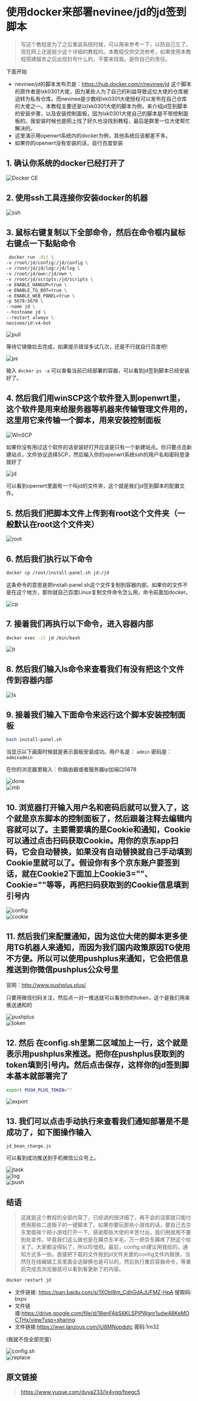 # 使用docker来部署nevinee/jd的jd签到脚本

> 写这个教程是为了之后重装系统时候，可以用来参考一下，以防自己忘了。现在网上还是挺少这个详细的教程的。本教程仅供交流参考，如果使用本教程搭建服务之后出现封号什么的，不要来找我。是你自己的责任。

下面开始

* nevinee/jd的脚本发布页是：<https://hub.docker.com/r/nevinee/jd> 这个脚本的原作者是lxk0301大佬，因为某些人为了自己的利益导致这位大佬的仓库被迫转为私有仓库。而nevinee是少数经lxk0301大佬授权可以发布在自己仓库的大佬之一。本教程主要还是以lxk0301大佬的脚本为例，来介绍jd签到脚本的安装步骤，以及安装控制面板，因为lxk0301大佬自己的脚本是不带控制面板的。我安装时候也是网上找了好久也没找到教程，最后是群里一位大佬帮忙解决的。
* 这里演示用openwrt系统内的docker为例，其他系统应该都差不多。
* 如果你的openwrt没有安装的话，自行百度安装

## 1. 确认你系统的docker已经打开了

![Docker CE][Docker CE]

## 2. 使用ssh工具连接你安装docker的机器

![ssh][ssh]

## 3. 鼠标右键复制以下全部命令，然后在命令框内鼠标右键点一下黏贴命令

```sh
 docker run -dit \
-v /root/jd/config:/jd/config \
-v /root/jd/jd/log:/jd/log \
-v /root/jd/own:/jd/own \
-v /root/jd/scripts:/jd/scripts \
-e ENABLE_HANGUP=true \
-e ENABLE_TG_BOT=true \
-e ENABLE_WEB_PANEL=true \
-p 5678:5678 \
--name jd \
--hostname jd \
--restart always \
nevinee/jd:v4-bot
```

![pull][pull]

等待它镜像拉去完成，如果提示错误多试几次，还是不行就自行百度吧!

![ps][ps]

输入 `docker ps -a` 可以查看当前已经部署的容器，可以看到jd签到脚本已经安装好了。

## 4. 然后我们用winSCP这个软件登入到openwrt里，这个软件是用来给服务器等机器来传输管理文件用的，这里用它来传输一个脚本，用来安装控制面板

![WinSCP][WinSCP]

如果你没有用过这个软件的话安装好打开应该是只有一个新建站点。你只要点击新建站点，文件协议选择SCP，然后输入你的openwrt系统ssh的用户名和密码登录就好了

![jd][jd]

可以看到openwrt里面有一个叫jd的文件夹，这个就是我们jd签到脚本的配置文件。

## 5. 然后我们把脚本文件上传到有root这个文件夹（一般默认在root这个文件夹）

![root][root]

## 6. 然后我们执行以下命令

```sh
docker cp /root/install-panel.sh jd:/jd
```

这条命令的意思是把install-panel.sh这个文件复制到容器内部。如果你的文件不是在这个地方，那你就自己百度Linux复制文件命令怎么用，命令前面加docker。

![cp][cp]

## 7. 接着我们再执行以下命令，进入容器内部

```sh
docker exec -it jd /bin/bash
```

![it][it]

## 8. 然后我们输入ls命令来查看我们有没有把这个文件传到容器内部

![ls][ls]

## 9. 接着我们输入下面命令来远行这个脚本安装控制面板

```sh
bash install-panel.sh
```

当显示以下画面时候就是表示面板安装成功。用户名是： `admin` 密码是： `adminadmin`

在你的浏览器里输入：你路由器或者服务器ip加端口5678

![done][done]  
![mb][mb]

## 10. 浏览器打开输入用户名和密码后就可以登入了，这个就是京东脚本的控制面板了，然后跟着注释去编辑内容就可以了。主要需要填的是Cookie和通知，Cookie可以通过点击扫码获取Cookie。用你的京东app扫码，它会自动替换，如果没有自动替换就自己手动填到Cookie里就可以了。假设你有多个京东账户要签到话，就在Cookie2下面加上Cookie3=""、Cookie=""等等，再把扫码获取到的Cookie信息填到引号内

![config][config]  
![cookie][cookie]

## 11. 然后我们来配置通知，因为这位大佬的脚本更多使用TG机器人来通知，而因为我们国内政策原因TG使用不方便。所以可以使用pushplus来通知，它会把信息推送到你微信pushplus公众号里

官网：<http://www.pushplus.plus/>

只要用微信扫码关注，然后点一对一推送就可以看到你的token，这个是我们用来推送通知的

![pushplus][pushplus]  
![token][token]

## 12. 然后 在config.sh里第二区域加上一行，这个就是表示用pushplus来推送。把你在pushplus获取到的token填到引号内。然后点击保存，这样你的jd签到脚本基本就部署完了

```sh
export PUSH_PLUS_TOKEN=""
```

![export][export]

## 13. 我们可以点击手动执行来查看我们通知部署是不是成功了，如下图操作输入

 `jd_bean_change.js`

可以看到成功推送到手机微信公众号上。

![jtask][jtask]  
![log][log]  
![push][push]

## 结语

> 这就是这个教程的全部内容了，已经讲的很详细了，再不会的话那就只能付费用那些二道贩子的一键脚本了。如果你要玩那些小游戏的话，要自己去京东里面挨个把小游戏打开一下。感谢那些大佬的辛苦付出，我们用就用不要到处宣传。毕竟我们这么做也是在薅京东羊毛，万一把京东薅疼了把这个给关了。大家都没得玩了，所以珍惜把。最后，config.sh建议用我给的，通知方式多一些。直接把下载的文件拖到jd文件夹里的config文件内替换，当然在在线编辑工具里面全选替换也是可以的，然后执行重启容器命令，等重启完成去浏览器就可以看到看更新了的内容。

```sh
docker restart jd
```

* 文件链接: <https://pan.baidu.com/s/1XObI9m_CdhGdAJUFMZ-HpA> 提取码: bxpv
* 文件链接:<https://drive.google.com/file/d/18enFAbS6KLSPlPWgnr1udw48KeMOCTHx/view?usp=sharing>
* 文件链接:<https://wwr.lanzous.com/iU8MNopdqtc> 密码:1m32

(我就不信全部完蛋）

![config.sh][config.sh]  
![replace][replace]

## 原文链接

> <https://www.yuque.com/duya233/lx4vqg/fpegc5>

[Docker CE]:https://github.com/Oreomeow/VIP/blob/main/Icons/nevinee/Docker%20CE.png
[ssh]:https://github.com/Oreomeow/VIP/blob/main/Icons/nevinee/ssh.png
[pull]:https://github.com/Oreomeow/VIP/blob/main/Icons/nevinee/pull.png
[ps]:https://github.com/Oreomeow/VIP/blob/main/Icons/nevinee/ps.png
[WinSCP]:https://github.com/Oreomeow/VIP/blob/main/Icons/nevinee/WinSCP.png
[jd]:https://github.com/Oreomeow/VIP/blob/main/Icons/nevinee/jd.png
[root]:https://github.com/Oreomeow/VIP/blob/main/Icons/nevinee/root.png
[cp]:https://github.com/Oreomeow/VIP/blob/main/Icons/nevinee/cp.png
[it]:https://github.com/Oreomeow/VIP/blob/main/Icons/nevinee/it.png
[ls]:https://github.com/Oreomeow/VIP/blob/main/Icons/nevinee/ls.png
[done]:https://github.com/Oreomeow/VIP/blob/main/Icons/nevinee/done.png
[mb]:https://github.com/Oreomeow/VIP/blob/main/Icons/nevinee/mb.png
[config]:https://github.com/Oreomeow/VIP/blob/main/Icons/nevinee/config.png
[cookie]:https://github.com/Oreomeow/VIP/blob/main/Icons/nevinee/cookie.png
[pushplus]:https://github.com/Oreomeow/VIP/blob/main/Icons/nevinee/pushplus.png
[token]:https://github.com/Oreomeow/VIP/blob/main/Icons/nevinee/token.png
[export]:https://github.com/Oreomeow/VIP/blob/main/Icons/nevinee/export.png
[jtask]:https://github.com/Oreomeow/VIP/blob/main/Icons/nevinee/jtask.png
[log]:https://github.com/Oreomeow/VIP/blob/main/Icons/nevinee/log.png
[push]:https://github.com/Oreomeow/VIP/blob/main/Icons/nevinee/push.png
[config.sh]:https://github.com/Oreomeow/VIP/blob/main/Icons/nevinee/config.sh.png
[replace]:https://github.com/Oreomeow/VIP/blob/main/Icons/nevinee/replace.png
